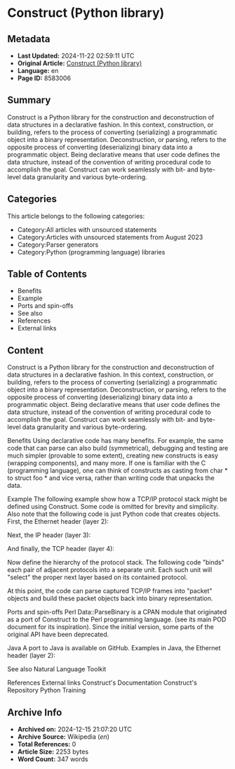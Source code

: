 # Construct (Python library)

## Metadata
- **Last Updated:** 2024-11-22 02:59:11 UTC
- **Original Article:** [Construct (Python library)](https://en.wikipedia.org/wiki/Construct_(Python_library))
- **Language:** en
- **Page ID:** 8583006

## Summary
Construct is a Python library for the construction and deconstruction of data structures in a declarative fashion. In this context, construction, or building, refers to the process of converting (serializing) a programmatic object into a binary representation. 
Deconstruction, or parsing, refers to the opposite process of converting (deserializing) binary data into a programmatic object. Being declarative means that user code defines the data structure, instead of the convention of writing procedural code to accomplish the goal. Construct can work seamlessly with bit- and byte-level data granularity and various byte-ordering.

## Categories
This article belongs to the following categories:

- Category:All articles with unsourced statements
- Category:Articles with unsourced statements from August 2023
- Category:Parser generators
- Category:Python (programming language) libraries

## Table of Contents

- Benefits
- Example
- Ports and spin-offs
- See also
- References
- External links

## Content

Construct is a Python library for the construction and deconstruction of data structures in a declarative fashion. In this context, construction, or building, refers to the process of converting (serializing) a programmatic object into a binary representation. 
Deconstruction, or parsing, refers to the opposite process of converting (deserializing) binary data into a programmatic object. Being declarative means that user code defines the data structure, instead of the convention of writing procedural code to accomplish the goal. Construct can work seamlessly with bit- and byte-level data granularity and various byte-ordering.

Benefits
Using declarative code has many benefits. For example, the same code that can parse can also build (symmetrical), debugging and testing are much simpler (provable to some extent), creating new constructs is easy (wrapping components), and many more. If one is familiar with the C (programming language), one can think of constructs as casting from char * to struct foo * and vice versa, rather than writing code that unpacks the data.

Example
The following example show how a TCP/IP protocol stack might be defined using Construct. Some code is omitted for brevity and simplicity. Also note that the following code is just Python code that creates objects.
First, the Ethernet header (layer 2):

Next, the IP header (layer 3):

And finally, the TCP header (layer 4):

Now define the hierarchy of the protocol stack. The following code "binds" each pair of adjacent protocols into a separate unit. Each such unit will "select" the proper next layer based on its contained protocol.

At this point, the code can parse captured TCP/IP frames into "packet" objects and build these packet objects back into binary representation.

Ports and spin-offs
Perl
Data::ParseBinary is a CPAN module that originated as a port of Construct to the Perl programming language. (see its main POD document for its inspiration). Since the initial version, some parts of the original API have been deprecated.

Java
A port to Java is available on GitHub. Examples in Java, the Ethernet header (layer 2):

See also
Natural Language Toolkit

References
External links
Construct's Documentation
Construct's Repository
Python Training

## Archive Info
- **Archived on:** 2024-12-15 21:07:20 UTC
- **Archive Source:** Wikipedia (_en_)
- **Total References:** 0
- **Article Size:** 2253 bytes
- **Word Count:** 347 words
